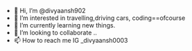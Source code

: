 - 👋 Hi, I’m @divyaansh902
- 👀 I’m interested in travelling,driving cars, coding==ofcourse
- 🌱 I’m currently learning new things.
- 💞️ I’m looking to collaborate ..
- 📫 How to reach me IG _divyaansh0003


<!---
divyaansh902/divyaansh902 is a ✨ special ✨ repository because its `README.md` (this file) appears on your GitHub profile.
You can click the Preview link to take a look at your changes.
--->
